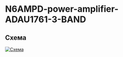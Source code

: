 # N6AMPD-power-amplifier-ADAU1761-3-BAND

<h2>Схема</h2>

<p><a class="galery" href="https://static.chipdip.ru/lib/504/DOC004504793.jpg"><img alt="Схема" src="https://static.chipdip.ru/lib/504/DOC004504795.jpg" /></a></p>
